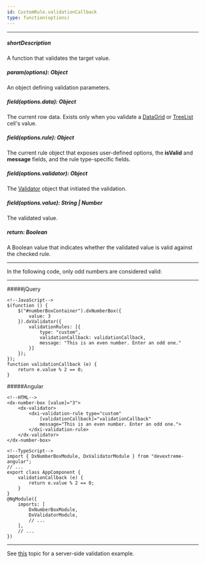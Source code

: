 ```yaml
---
id: CustomRule.validationCallback
type: function(options)
---
```

---
##### shortDescription
A function that validates the target value.

##### param(options): Object
An object defining validation parameters.

##### field(options.data): Object
The current row data. Exists only when you validate a [DataGrid](/Documentation/ApiReference/UI_Widgets/dxDataGrid) or [TreeList](/Documentation/ApiReference/UI_Widgets/dxTreeList) cell's value.

##### field(options.rule): Object
The current rule object that exposes user-defined options, the **isValid** and **message** fields, and the rule type-specific fields.

##### field(options.validator): Object
The [Validator](/Documentation/ApiReference/UI_Widgets/dxValidator) object that initiated the validation.

##### field(options.value): String | Number
The validated value.

##### return: Boolean
A Boolean value that indicates whether the validated value is valid against the checked rule.

---
In the following code, only odd numbers are considered valid:

---
#####jQuery

    <!--JavaScript-->
    $(function () {
        $("#numberBoxContainer").dxNumberBox({
            value: 3
        }).dxValidator({
            validationRules: [{
                type: "custom",
                validationCallback: validationCallback,
                message: "This is an even number. Enter an odd one."
            }]
        });
    });
    function validationCallback (e) {
        return e.value % 2 == 0;
    }


#####Angular

    <!--HTML-->
    <dx-number-box [value]="3">
        <dx-validator>
            <dxi-validation-rule type="custom" 
                [validationCallback]="validationCallback" 
                message="This is an even number. Enter an odd one.">
            </dxi-validation-rule>
        </dx-validator>
    </dx-number-box>

    <!--TypeScript-->
    import { DxNumberBoxModule, DxValidatorModule } from "devextreme-angular";
    // ...
    export class AppComponent {
        validationCallback (e) {
            return e.value % 2 == 0;
        }
    }
    @NgModule({
        imports: [
            DxNumberBoxModule,
            DxValidatorModule,
            // ...
        ],
        // ...
    })

---

See [this](/Documentation/Guide/Widgets/Common/UI_Widgets/Data_Validation/#Server-Side_Validation) topic for a server-side validation example.